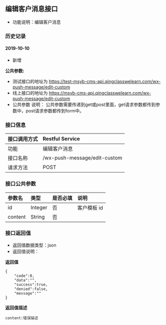 ## 编辑客户消息接口
+ 功能说明：编辑客户消息

### 历史记录

#### 2019-10-10 
- 新增

**公共参数:**
+ 测试接口的地址为 https://test-msyb-cms-api.qingclasswelearn.com/wx-push-message/edit-custom
+ 线上接口的地址为 https://msyb-cms-api.qingclasswelearn.com/wx-push-message/edit-custom
+ 公共参数 说明： 公共参数需要传递到get或post里面，get请求参数都传到参数中，post请求参数都传到form中。

### 接口信息
|接口调用方式 	|	Restful Service									|
|:--------------|:--------------------------------------------------|
|功能	     	| 编辑客户消息			    						|
|接口名称		|/wx-push-message/edit-custom						|
|请求方法		|POST					    						|

### 接口公共参数
|参数名		   		|类型					|是否必填	|说明			    					|
|:------------------|:----------------------|:----------|:--------------------------------------|
|id			   		|Integer				|	否	  	|客户模板 id	  	  						|
|content			|String					|	否		|										|

### 接口返回值
+ 返回值数据类型：json
+ 返回值说明：

**返回值**  

```
{
    "code":0,
    "data":"",
    "success":true,
    "denied":false,
    "message":""
}
```

**返回值描述**  

```
content:错误描述
```